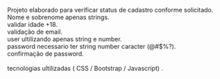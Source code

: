 Projeto elaborado para verificar status de cadastro conforme solicitado. <br>
Nome e sobrenome apenas strings. <br>
validar idade +18. <br>
validação de email. <br>
user ultilizando apenas string e number. <br>
password necessario ter string number caracter (@#$%?). <br>
confirmação de password. <br>
<br>
tecnologias ultilizadas ( CSS / Bootstrap / Javascript) . <br>
